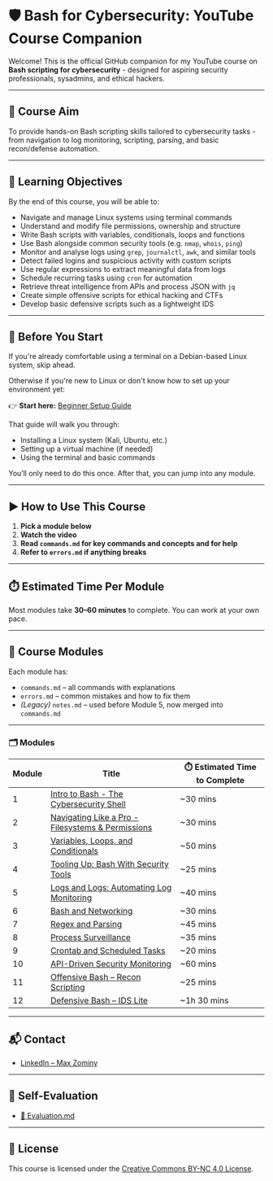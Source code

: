 # 🛡️ Bash for Cybersecurity: YouTube Course Companion

Welcome! This is the official GitHub companion for my YouTube course on **Bash scripting for cybersecurity** - designed for aspiring security professionals, sysadmins, and ethical hackers.

---

## 🎯 Course Aim

To provide hands-on Bash scripting skills tailored to cybersecurity tasks - from navigation to log monitoring, scripting, parsing, and basic recon/defense automation.

---

## 📢 Learning Objectives
By the end of this course, you will be able to:

- Navigate and manage Linux systems using terminal commands
- Understand and modify file permissions, ownership and structure
- Write Bash scripts with variables, conditionals, loops and functions
- Use Bash alongside common security tools (e.g. `nmap`, `whois`, `ping`)
- Monitor and analyse logs using `grep`, `journalctl`, `awk`, and similar tools
- Detect failed logins and suspicious activity with custom scripts
- Use regular expressions to extract meaningful data from logs
- Schedule recurring tasks using `cron` for automation
- Retrieve threat intelligence from APIs and process JSON with `jq`
- Create simple offensive scripts for ethical hacking and CTFs
- Develop basic defensive scripts such as a lightweight IDS

---

## 🧰 Before You Start

If you're already comfortable using a terminal on a Debian-based Linux system, skip ahead.

Otherwise if you're new to Linux or don't know how to set up your environment yet:

👉 **Start here:** [Beginner Setup Guide](./GETTING_STARTED.md)

That guide will walk you through:
- Installing a Linux system (Kali, Ubuntu, etc.)
- Setting up a virtual machine (if needed)
- Using the terminal and basic commands

You’ll only need to do this once. After that, you can jump into any module.

---

## ▶️ How to Use This Course

1. **Pick a module below**
2. **Watch the video**
3. **Read `commands.md` for key commands and concepts and for help**
4. **Refer to `errors.md` if anything breaks**

---

## ⏱️ Estimated Time Per Module

Most modules take **30–60 minutes** to complete. You can work at your own pace.

---

## 📘 Course Modules

Each module has:
- `commands.md` – all commands with explanations
- `errors.md` – common mistakes and how to fix them
- *(Legacy)* `notes.md` – used before Module 5, now merged into `commands.md`

---

### 🗂️ Modules

| Module | Title | ⏱️ Estimated Time to Complete |
|--------|-------|----------|
| 1 | [Intro to Bash - The Cybersecurity Shell](./Module%201:%20Intro%20to%20Bash%20-%20The%20Cybersecurity%20Shell/) | ~30 mins |
| 2 | [Navigating Like a Pro - Filesystems & Permissions](./Module%202%3A%20Navigating%20Like%20a%20Pro%20-%20Filesystems%20%26%20Permissions) | ~30 mins |
| 3 | [Variables, Loops, and Conditionals](./Module%203:%20Variables,%20Loops,%20and%20Conditionals:%20Building%20Logic%20for%20Defense/) | ~50 mins |
| 4 | [Tooling Up: Bash With Security Tools](https://github.com/zominy/bash-cybersecurity-course/tree/main/Module%204%3A%20%20Tooling%20Up%3A%20Bash%20with%20Security%20Tools) | ~25 mins |
| 5 | [Logs and Logs: Automating Log Monitoring](https://github.com/zominy/bash-cybersecurity-course/tree/main/Module%205%3A%20Logs%20and%20Logs%3A%20Automating%20Log%20Monitoring) | ~40 mins |
| 6 | [Bash and Networking](https://github.com/zominy/bash-cybersecurity-course/tree/main/Module%206%3A%20Bash%20and%20Networking) | ~30 mins |
| 7 | [Regex and Parsing](https://github.com/zominy/bash-cybersecurity-course/tree/main/Module%207%3A%20Regex%20and%20Parsing%3A%20Extracting%20Intelligence%20from%20Chaos) | ~45 mins |
| 8 | [Process Surveillance](https://github.com/zominy/bash-cybersecurity-course/tree/main/Module%208%3A%20Process%20Surveillance%3A%20Who%E2%80%99s%20Running%20What%3F) | ~35 mins |
| 9 | [Crontab and Scheduled Tasks](https://github.com/zominy/bash-cybersecurity-course/tree/main/Module%209%3A%20Crontab%20and%20Scheduled%20Tasks%3A%20Set%20It%20and%20Forget%20It) | ~20 mins |
| 10 | [API-Driven Security Monitoring](https://github.com/zominy/bash-cybersecurity-course/tree/main/xModule%2010%3A%20API-Driven%20Security%20Monitoring%3A%20Curl'd%20Up%20in%20API%20Drama) | ~60 mins |
| 11 | [Offensive Bash – Recon Scripting](https://github.com/zominy/bash-cybersecurity-course/tree/main/xModule%2011%3A%20Offensive%20Bash%3A%20Writing%20a%20Simple%20Recon%20Script) | ~25 mins |
| 12 | [Defensive Bash – IDS Lite](https://github.com/zominy/bash-cybersecurity-course/tree/main/xModule%2012%3A%20Defensive%20Bash%3A%20Build%20Your%20Own%20IDS%20Lite) | ~1h 30 mins |

---

## 📬 Contact

- [LinkedIn – Max Zominy](https://www.linkedin.com/in/max-zominy-85ba92310/)

---

## 📝 Self-Evaluation

- [🤔 Evaluation.md](./EVALUATION.md)

---

## 📄 License

This course is licensed under the [Creative Commons BY-NC 4.0 License](https://creativecommons.org/licenses/by-nc/4.0/).
